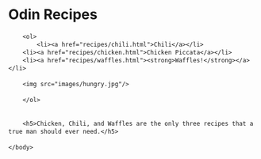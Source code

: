 
<html>
    <head>
        <title>My First Project</title>
        <meta charset="UTF-8">
        <link rel="stylesheet" href="styles/styles.css">
    </head>
    <body>
        <h1>Odin Recipes</h1>
        
        <ol>
            <li><a href="recipes/chili.html">Chili</a></li>
        <li><a href="recipes/chicken.html">Chicken Piccata</a></li>
        <li><a href="recipes/waffles.html"><strong>Waffles!</strong></a></li>
        
        <img src="images/hungry.jpg"/>
        
        </ol>
        
        
        <h5>Chicken, Chili, and Waffles are the only three recipes that a true man should ever need.</h5>
        
    </body>
</html>